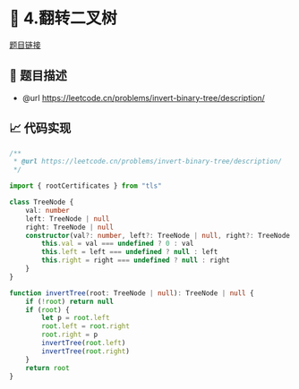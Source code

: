 # 🎲 4.翻转二叉树

[题目链接](https://leetcode.cn/problems/invert-binary-tree/description/)

## 📌 题目描述
* @url https://leetcode.cn/problems/invert-binary-tree/description/

## 📈 代码实现
```typescript
/**
 * @url https://leetcode.cn/problems/invert-binary-tree/description/
 */

import { rootCertificates } from "tls"

class TreeNode {
    val: number
    left: TreeNode | null
    right: TreeNode | null
    constructor(val?: number, left?: TreeNode | null, right?: TreeNode | null) {
        this.val = val === undefined ? 0 : val
        this.left = left === undefined ? null : left
        this.right = right === undefined ? null : right
    }
}

function invertTree(root: TreeNode | null): TreeNode | null {
    if (!root) return null
    if (root) {
        let p = root.left
        root.left = root.right
        root.right = p
        invertTree(root.left)
        invertTree(root.right)
    }
    return root
}

```

